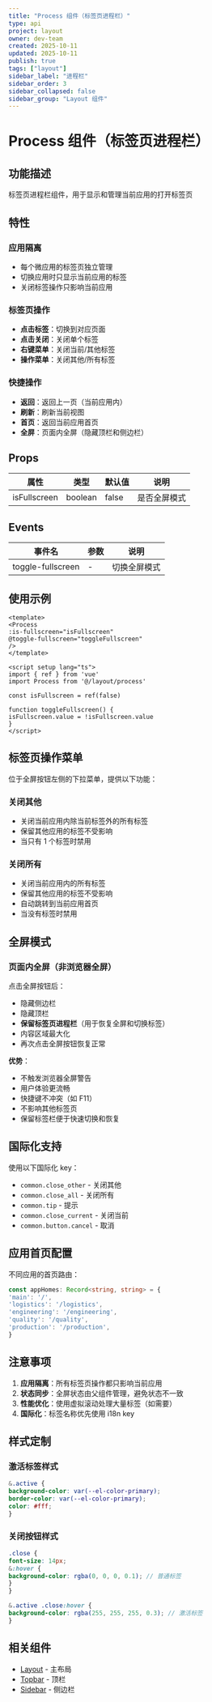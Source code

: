 ```yaml
---
title: "Process 组件（标签页进程栏）"
type: api
project: layout
owner: dev-team
created: 2025-10-11
updated: 2025-10-11
publish: true
tags: ["layout"]
sidebar_label: "进程栏"
sidebar_order: 3
sidebar_collapsed: false
sidebar_group: "Layout 组件"
---
```

# Process 组件（标签页进程栏）

## 功能描述

标签页进程栏组件，用于显示和管理当前应用的打开标签页

## 特性

### 应用隔离
- 每个微应用的标签页独立管理
- 切换应用时只显示当前应用的标签
- 关闭标签操作只影响当前应用

### 标签页操作
- **点击标签**：切换到对应页面
- **点击关闭**：关闭单个标签
- **右键菜单**：关闭当前/其他标签
- **操作菜单**：关闭其他/所有标签

### 快捷操作
- **返回**：返回上一页（当前应用内）
- **刷新**：刷新当前视图
- **首页**：返回当前应用首页
- **全屏**：页面内全屏（隐藏顶栏和侧边栏）

## Props

| 属性 | 类型 | 默认值 | 说明 |
|------|------|--------|------|
| isFullscreen | boolean | false | 是否全屏模式 |

## Events

| 事件名 | 参数 | 说明 |
|--------|------|------|
| toggle-fullscreen | - | 切换全屏模式 |

## 使用示例

```vue
<template>
<Process
:is-fullscreen="isFullscreen"
@toggle-fullscreen="toggleFullscreen"
/>
</template>

<script setup lang="ts">
import { ref } from 'vue'
import Process from '@/layout/process'

const isFullscreen = ref(false)

function toggleFullscreen() {
isFullscreen.value = !isFullscreen.value
}
</script>
```

## 标签页操作菜单

位于全屏按钮左侧的下拉菜单，提供以下功能：

### 关闭其他
- 关闭当前应用内除当前标签外的所有标签
- 保留其他应用的标签不受影响
- 当只有 1 个标签时禁用

### 关闭所有
- 关闭当前应用内的所有标签
- 保留其他应用的标签不受影响
- 自动跳转到当前应用首页
- 当没有标签时禁用

## 全屏模式

### 页面内全屏（非浏览器全屏）

点击全屏按钮后：
- 隐藏侧边栏
- 隐藏顶栏
- **保留标签页进程栏**（用于恢复全屏和切换标签）
- 内容区域最大化
- 再次点击全屏按钮恢复正常

**优势**：
- 不触发浏览器全屏警告
- 用户体验更流畅
- 快捷键不冲突（如 F11）
- 不影响其他标签页
- 保留标签栏便于快速切换和恢复

## 国际化支持

使用以下国际化 key：
- `common.close_other` - 关闭其他
- `common.close_all` - 关闭所有
- `common.tip` - 提示
- `common.close_current` - 关闭当前
- `common.button.cancel` - 取消

## 应用首页配置

不同应用的首页路由：

```typescript
const appHomes: Record<string, string> = {
'main': '/',
'logistics': '/logistics',
'engineering': '/engineering',
'quality': '/quality',
'production': '/production',
}
```

## 注意事项

1. **应用隔离**：所有标签页操作都只影响当前应用
2. **状态同步**：全屏状态由父组件管理，避免状态不一致
3. **性能优化**：使用虚拟滚动处理大量标签（如需要）
4. **国际化**：标签名称优先使用 i18n key

## 样式定制

### 激活标签样式
```scss
&.active {
background-color: var(--el-color-primary);
border-color: var(--el-color-primary);
color: #fff;
}
```

### 关闭按钮样式
```scss
.close {
font-size: 14px;
&:hover {
background-color: rgba(0, 0, 0, 0.1); // 普通标签
}
}

&.active .close:hover {
background-color: rgba(255, 255, 255, 0.3); // 激活标签
}
```

## 相关组件

- [Layout](../README.md) - 主布局
- [Topbar](../topbar/README.md) - 顶栏
- [Sidebar](../sidebar/README.md) - 侧边栏
